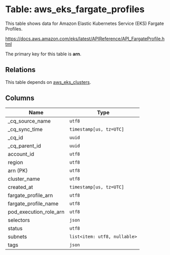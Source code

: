 # Table: aws_eks_fargate_profiles

This table shows data for Amazon Elastic Kubernetes Service (EKS) Fargate Profiles.

https://docs.aws.amazon.com/eks/latest/APIReference/API_FargateProfile.html

The primary key for this table is **arn**.

## Relations

This table depends on [aws_eks_clusters](aws_eks_clusters).

## Columns

| Name          | Type          |
| ------------- | ------------- |
|_cq_source_name|`utf8`|
|_cq_sync_time|`timestamp[us, tz=UTC]`|
|_cq_id|`uuid`|
|_cq_parent_id|`uuid`|
|account_id|`utf8`|
|region|`utf8`|
|arn (PK)|`utf8`|
|cluster_name|`utf8`|
|created_at|`timestamp[us, tz=UTC]`|
|fargate_profile_arn|`utf8`|
|fargate_profile_name|`utf8`|
|pod_execution_role_arn|`utf8`|
|selectors|`json`|
|status|`utf8`|
|subnets|`list<item: utf8, nullable>`|
|tags|`json`|